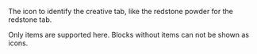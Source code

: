 The icon to identify the creative tab, like the redstone powder for the redstone tab.

Only items are supported here. Blocks without items can not be shown as icons.
